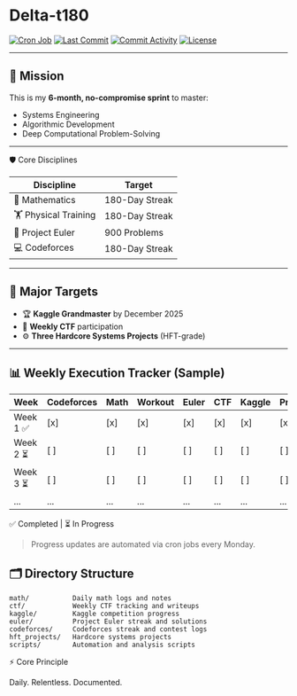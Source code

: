 # Delta-t180


[![Cron Job](https://img.shields.io/badge/cron-weekly-blue?logo=linux)]()
[![Last Commit](https://img.shields.io/github/last-commit/kaushal07wick/delta-t180?logo=git)](https://github.com/kaushal07wick/delta-t180/commits/master)
[![Commit Activity](https://img.shields.io/github/commit-activity/w/kaushal07wick/delta-t180?color=green&logo=github)](https://github.com/kaushal07wick/delta-t180)
[![License](https://img.shields.io/badge/license-MIT-green)]()


---

## 🚀 Mission
This is my **6-month, no-compromise sprint** to master:
- Systems Engineering
- Algorithmic Development
- Deep Computational Problem-Solving

---

🛡️ Core Disciplines

| Discipline            | Target         |
| --------------------- | -------------- |
| 🧮 Mathematics        | 180-Day Streak |
| 🏋️ Physical Training | 180-Day Streak |
| 🔢 Project Euler      | 900 Problems   |
| 💻 Codeforces         | 180-Day Streak |

---

## 🎯 Major Targets
- 🏆 **Kaggle Grandmaster** by December 2025
- 🚩 **Weekly CTF** participation
- ⚙️ **Three Hardcore Systems Projects** (HFT-grade)

---

## 📊 Weekly Execution Tracker (Sample)
| Week      | Codeforces | Math | Workout | Euler | CTF | Kaggle | Project |
|-----------|------------|------|---------|-------|-----|--------|---------|
| Week 1 ✅ | [x]        | [x]  | [x]     | [x]   | [x] | [x]    | [x]     |
| Week 2 ⏳ | [ ]        | [ ]  | [ ]     | [ ]   | [ ] | [ ]    | [ ]     |
| Week 3 ⏳ | [ ]        | [ ]  | [ ]     | [ ]   | [ ] | [ ]    | [ ]     |
| ...       | ...        | ...  | ...     | ...   | ... | ...    | ...     |

✅ Completed | ⏳ In Progress

> Progress updates are automated via cron jobs every Monday.

## 🗂️ Directory Structure
```text
math/           Daily math logs and notes
ctf/            Weekly CTF tracking and writeups
kaggle/         Kaggle competition progress
euler/          Project Euler streak and solutions
codeforces/     Codeforces streak and contest logs
hft_projects/   Hardcore systems projects
scripts/        Automation and analysis scripts
```

⚡ Core Principle

Daily. Relentless. Documented.